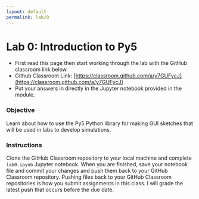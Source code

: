 ```yaml
---
layout: default
permalink: lab/0
---
```


# Lab 0: Introduction to Py5

* First read this page then start working through the lab with the GitHub classroom link below.
* Github Classroom Link: [https://classroom.github.com/a/y7GUFycJ](https://classroom.github.com/a/y7GUFycJ)
* Put your answers in directly in the Jupyter notebook provided in the module.

### Objective

Learn about how to use the Py5 Python library for making GUI sketches that will be used in labs to develop simulations.

### Instructions

Clone the GitHub Classroom repository to your local machine and complete `lab0.ipynb` Jupyter notebook. When you are finished, save your notebook file and commit your changes and push them back to your GitHub Classroom repository. Pushing files back to your GitHub Classroom repositories is how you submit assignments in this class. I will grade the latest push that occurs before the due date. 



